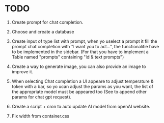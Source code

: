 # TODO

1. Create prompt for chat completion.

2. Choose and create a database

3. Create input of type list with prompt, when yo uselect a prompt it fill the
   prompt chat completion with "I want you to act...", the functionalitie have to be implemented in the sidebar.
   (For that you have to implement a Table named "prompts" containing "Id & text prompts")

4. Create a way to generate image, you can also provide an image to improve it.

5. When selecting Chat completion a UI appeare to adjust temperature & token with a bar, so yo ucan adjust the params as you want, the list of the appropriate model must be appeared too (See to append other params for chat gpt request).

6. Create a script + cron to auto update AI model from openAI website.

7. Fix width from container.css
